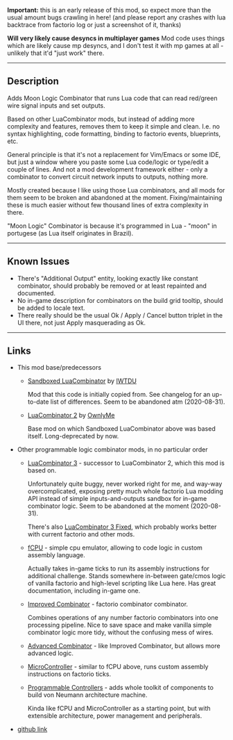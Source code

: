 **Important:** this is an early release of this mod, so expect more than the usual amount bugs crawling in here!
(and please report any crashes with lua backtrace from factorio log or just a screenshot of it, thanks)

**Will very likely cause desyncs in multiplayer games**
Mod code uses things which are likely cause mp desyncs, and I don't test it with mp games at all - unlikely that it'd "just work" there.


--------------------

## Description

Adds Moon Logic Combinator that runs Lua code that can read red/green wire signal inputs and set outputs.

Based on other LuaCombinator mods, but instead of adding more complexity and features, removes them to keep it simple and clean.
I.e. no syntax highlighting, code formatting, binding to factorio events, blueprints, etc.

General principle is that it's not a replacement for Vim/Emacs or some IDE, but just a window where you paste some Lua code/logic or type/edit a couple of lines.
And not a mod development framework either - only a combinator to convert circuit network inputs to outputs, nothing more.

Mostly created because I like using those Lua combinators, and all mods for them seem to be broken and abandoned at the moment.
Fixing/maintaining these is much easier without few thousand lines of extra complexity in there.

"Moon Logic" Combinator is because it's programmed in Lua - "moon" in portugese (as Lua itself originates in Brazil).


--------------------

## Known Issues

- There's "Additional Output" entity, looking exactly like constant combinator, should probably be removed or at least repainted and documented.
- No in-game description for combinators on the build grid tooltip, should be added to locale text.
- There really should be the usual Ok / Apply / Cancel button triplet in the UI there, not just Apply masquerading as Ok.


--------------------

## Links


- This mod base/predecessors

    - [Sandboxed LuaCombinator](https://mods.factorio.com/mod/SandboxedLuaCombinator) by [IWTDU](https://mods.factorio.com/user/IWTDU)

        Mod that this code is initially copied from. See changelog for an up-to-date list of differences.
        Seem to be abandoned atm (2020-08-31).

    - [LuaCombinator 2](https://mods.factorio.com/mod/LuaCombinator2) by [OwnlyMe](https://mods.factorio.com/user/OwnlyMe)

        Base mod on which Sandboxed LuaCombinator above was based itself. Long-deprecated by now.


- Other programmable logic combinator mods, in no particular order

    - [LuaCombinator 3](https://mods.factorio.com/mod/LuaCombinator3) - successor to LuaCombinator 2, which this mod is based on.

        Unfortunately quite buggy, never worked right for me, and way-way overcomplicated, exposing pretty much whole factorio Lua modding API instead of simple inputs-and-outputs sandbox for in-game combinator logic. Seem to be abandoned at the moment (2020-08-31).

        There's also [LuaCombinator 3 Fixed](https://mods.factorio.com/mod/LuaCombinator3_fixed), which probably works better with current factorio and other mods.

    - [fCPU](https://mods.factorio.com/mod/fcpu) - simple cpu emulator, allowing to code logic in custom assembly language.

        Actually takes in-game ticks to run its assembly instructions for additional challenge.
        Stands somewhere in-between gate/cmos logic of vanilla factorio and high-level scripting like Lua here.
        Has great documentation, including in-game one.

    - [Improved Combinator](https://mods.factorio.com/mod/ImprovedCombinator) - factorio combinator combinator.

        Combines operations of any number factorio combinators into one processing pipeline.
        Nice to save space and make vanilla simple combinator logic more tidy, without the confusing mess of wires.

    - [Advanced Combinator](https://mods.factorio.com/mod/advanced-combinator) - like Improved Combinator, but allows more advanced logic.

    - [MicroController](https://mods.factorio.com/mod/m-microcontroller) - similar to fCPU above, runs custom assembly instructions on factorio ticks.

    - [Programmable Controllers](https://mods.factorio.com/mod/programmable-controllers) - adds whole toolkit of components to build von Neumann architecture machine.

        Kinda like fCPU and MicroController as a starting point, but with extensible architecture, power management and peripherals.


- [github link](https://github.com/mk-fg/games/tree/master/factorio/Moon_Logic)
